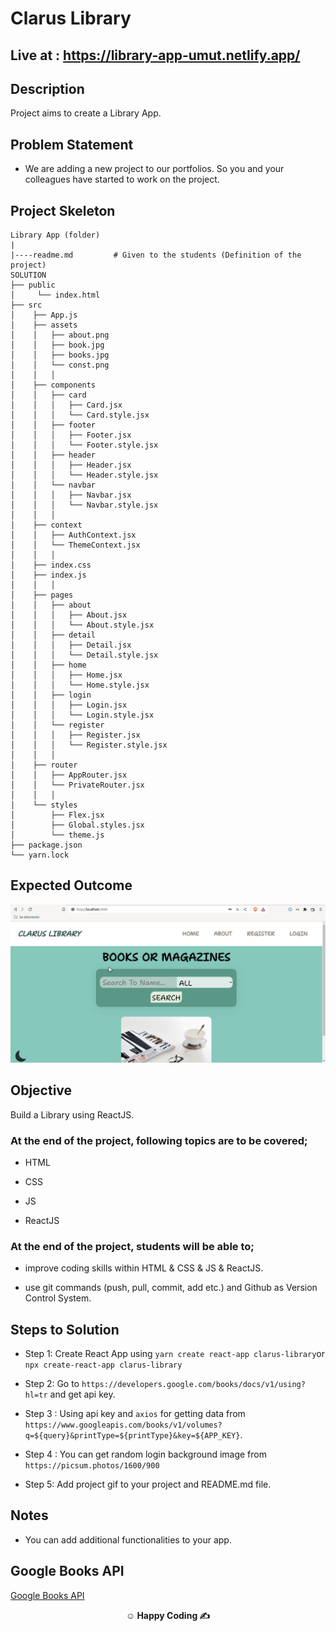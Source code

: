 
#  Clarus Library

## Live at : https://library-app-umut.netlify.app/

## Description

Project aims to create a Library App.

## Problem Statement

- We are adding a new project to our portfolios. So you and your colleagues have started to work on the project.

## Project Skeleton

```
Library App (folder)
|
|----readme.md         # Given to the students (Definition of the project)
SOLUTION
├── public
│     └── index.html
├── src
│    ├── App.js
│    ├── assets
│    │   ├── about.png
│    │   ├── book.jpg
│    │   ├── books.jpg
│    │   └── const.png
│    │   │
│    ├── components
│    │   ├── card
│    │   │   ├── Card.jsx
│    │   │   └── Card.style.jsx
│    │   ├── footer
│    │   │   ├── Footer.jsx
│    │   │   └── Footer.style.jsx
│    │   ├── header
│    │   │   ├── Header.jsx
│    │   │   └── Header.style.jsx
│    │   └── navbar
│    │   │   ├── Navbar.jsx
│    │   │   └── Navbar.style.jsx
│    │   │
│    ├── context
│    │   ├── AuthContext.jsx
│    │   └── ThemeContext.jsx
│    │   │
│    ├── index.css
│    ├── index.js
│    │   │
│    ├── pages
│    │   ├── about
│    │   │   ├── About.jsx
│    │   │   └── About.style.jsx
│    │   ├── detail
│    │   │   ├── Detail.jsx
│    │   │   └── Detail.style.jsx
│    │   ├── home
│    │   │   ├── Home.jsx
│    │   │   └── Home.style.jsx
│    │   ├── login
│    │   │   ├── Login.jsx
│    │   │   └── Login.style.jsx
│    │   └── register
│    │   │   ├── Register.jsx
│    │   │   └── Register.style.jsx
│    │   │
│    ├── router
│    │   ├── AppRouter.jsx
│    │   └── PrivateRouter.jsx
│    │   │
│    └── styles
│        ├── Flex.jsx
│        ├── Global.styles.jsx
│        └── theme.js
├── package.json
└── yarn.lock
```

## Expected Outcome

![Clarus Library](./clarus-library.gif)

## Objective

Build a Library using ReactJS.

### At the end of the project, following topics are to be covered;

- HTML

- CSS

- JS

- ReactJS

### At the end of the project, students will be able to;

- improve coding skills within HTML & CSS & JS & ReactJS.

- use git commands (push, pull, commit, add etc.) and Github as Version Control System.

## Steps to Solution

- Step 1: Create React App using `yarn create react-app clarus-library`or `npx create-react-app clarus-library`

- Step 2: Go to `https://developers.google.com/books/docs/v1/using?hl=tr` and get api key.

- Step 3 : Using api key and `axios` for getting data from `https://www.googleapis.com/books/v1/volumes?q=${query}&printType=${printType}&key=${APP_KEY}`.

- Step 4 : You can get random login background image from `https://picsum.photos/1600/900`

- Step 5: Add project gif to your project and README.md file.

## Notes

- You can add additional functionalities to your app.


## Google Books API

<a href="https://developers.google.com/books/docs/v1/using" target="_blank">Google Books API</a>



**<p align="center">&#9786; Happy Coding &#9997;</p>**
